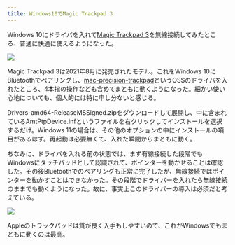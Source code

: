 ```yaml
---
title: Windows10でMagic Trackpad 3
---
```

Windows 10にドライバを入れて[Magic Trackpad 3](https://www.amazon.co.jp/dp/B09BTT6FJ9)を無線接続してみたところ、普通に快適に使えるようになった。

![](https://lh3.googleusercontent.com/tVHiy9FzJXJkYbSmM4BqJXTD_lZJZdvF9icd7LH_LuwElgn_MzwZkRqDqXZD7pM5Kg00HCNgU-M1h7Qd7S4I1YXxaNJwYDIy8MpAcCQyet5FeEmVMwW9XD8tis8Pa00fC5Q76tLO161Jq-n7VLOsLAGV4vZycUzXA00u2mjBPStSyUns8hl1UhJJzw)

Magic Trackpad 3は2021年8月に発売されたモデル。これをWindows 10にBluetoothでペアリングし、[mac-precision-trackpad](https://github.com/imbushuo/mac-precision-touchpad)というOSSのドライバを入れたところ、4本指の操作なども含めてまともに動くようになった。細かい使い心地についても、個人的には特に申し分ないと感じる。

Drivers-amd64-ReleaseMSSigned.zipをダウンロードして展開し、中に含まれているAmtPtpDevice.infというファイルを右クリックしてインストールを選択するだけ。Windows 11の場合は、その他のオプションの中にインストールの項目があるはず。再起動は必要無くて、入れた瞬間からまともに動く。

ちなみに、ドライバを入れる前の状態では、まず有線接続した段階でもWindowsにタッチパッドとして認識されて、ポインターを動かせることは確認した。その後Bluetoothでのペアリングも正常に完了したが、無線接続ではポインターを動かすことはできなかった。その段階でドライバーを入れたら無線接続のままでも動くようになった。故に、事実上このドライバーの導入は必須だと考えている。

![](https://lh5.googleusercontent.com/btM7YNOw20ERARxFw97zB7IrxY3cuMmCYesx-87toEvwAyhqRZr8mYrAfmk4NLzV9VglAaWVaNzPvcCdWqDXEmLlfq8-GbIa8dAkSY8AzywE4bQD5hs70crZAhcf01SqWqsm3ldFEZSxdBHc-ujDD9DrIDc4mQ493w4LxzS2TbLt_lNpveKF7xn_-A)

Appleのトラックパッドは質が良く入手もしやすいので、これがWindowsでもまともに動くのは最高。
